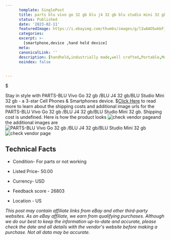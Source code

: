 ```yaml
---
      template: SinglePost
      title: parts blu vivo go 32 gb blu j4 32 gb blu studio mini 32 gb
      status: Published
      date: '2023-02-11'
      featuredImage: https://i.ebayimg.com/thumbs/images/g/lIwAAOSwkbFjtJ99/s-l225.jpg
      categories: 
      excerpt: >-
        [smartphone,device ,hand held device]
      meta:
      canonicalLink: ''
      description: [handheld,industrially made,well crafted,Portable,Mobile,Compact,Convenient,Lightweight,Maneuverable,Man-portable,Miniature,Carriable,Hand-held,Light,Holdable,Transportable,Mobile device,Pocket-sized,On-the-go,Wireless,Cordless,Compact size,Convenient size, smartphone,device ,hand held device]
      noindex: false
      
        
---
```

$

Stay in style with PARTS-BLU Vivo Go 32 gb /BLU J4 32 gb/BLU Studio Mini 32 gb - a 3-star Cell Phones & Smartphones device.
$[Click Here](https://www.ebay.com/itm/304759423195?hash=item46f513c0db%3Ag%3AlIwAAOSwkbFjtJ99&mkevt=1&mkcid=1&mkrid=711-53200-19255-0&campid=%253CePNCampaignId%253E&customid=%253CreferenceId%253E&toolid=10049) to read more to learn about the shipping costs and additional image urls for the PARTS-BLU Vivo Go 32 gb /BLU J4 32 gb/BLU Studio Mini 32 gb. Shipping cost is undefined. Here is how the product looks ![check vendor page](https://i.ebayimg.com/thumbs/images/g/lIwAAOSwkbFjtJ99/s-l225.jpg)and the additional images are![PARTS-BLU Vivo Go 32 gb /BLU J4 32 gb/BLU Studio Mini 32 gb](https://i.ebayimg.com/images/g/lIwAAOSwkbFjtJ99/s-l1600.jpg)![check vendor page](https://origin-galleryplus.ebayimg.com/ws/web/304759423195_2_0_1/225x225.jpg,https://origin-galleryplus.ebayimg.com/ws/web/304759423195_3_0_1/225x225.jpg,https://origin-galleryplus.ebayimg.com/ws/web/304759423195_4_0_1/225x225.jpg,https://origin-galleryplus.ebayimg.com/ws/web/304759423195_5_0_1/225x225.jpg,https://origin-galleryplus.ebayimg.com/ws/web/304759423195_6_0_1/225x225.jpg,https://origin-galleryplus.ebayimg.com/ws/web/304759423195_7_0_1/225x225.jpg,https://origin-galleryplus.ebayimg.com/ws/web/304759423195_8_0_1/225x225.jpg)



 ## Technical Facts 



     
      

 - Condition- For parts or not working 


      

 - Listed Price- 50.00 


      

 - Currency- USD 


      

 - Feedback score - 26803 


      

 - Location - US 


      
      

 *_This post may contain affiliate links from eBay and other third-party websites. As an eBay affiliate, we earn from qualifying purchases. Although we do our best to keep the information up-to-date and accurate, please check the date and all details with the vendor's website before making a purchase. Not all data may be accurate._*






